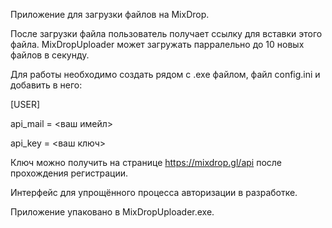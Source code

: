Приложение для загрузки файлов на MixDrop.

После загрузки файла пользователь получает ссылку для вставки этого файла.
MixDropUploader может загружать парралельно до 10 новых файлов в секунду.

Для работы необходимо создать рядом с .exe файлом, файл config.ini и добавить в него:

[USER]

api_mail = <ваш имейл>

api_key = <ваш ключ>

Ключ можно получить на странице https://mixdrop.gl/api после прохождения регистрации.

Интерфейс для упрощённого процесса авторизации в разработке.

Приложение упаковано в MixDropUploader.exe.
